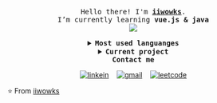 <p align="center">
    <br>
    <samp>
        Hello there! I'm <b><a href="https://iiwowks.github.io/">iiwowks</a></b>.
        <br> I’m currently learning <b>vue.js & java</b>
        <br>
    </samp>
    <img align="middle"
        src="https://github-readme-stats.vercel.app/api?username=iiwowks&show_icons=true&theme=synthwave&hide_title=true" />
</p>

<details align="center">
    <summary> <b> <samp> Most used languanges </samp></b></summary>
    <samp>
        <img align="middle"
            src="https://github-readme-stats.vercel.app/api/top-langs/?username=iiwowks&hide_title=true&layout=compact" />
    </samp>
</details>

<details align="center">
    <summary> <b> <samp> Current project </samp></b></summary>

<a style="text-decoration: none" align="left" href="https://github.com/iiwowks/iiwowks.github.io">
        <img
            src="https://github-readme-stats.vercel.app/api/pin/?username=iiwowks&repo=iiwowks.github.io&show_owner=true" />
    </a>

<a align="left" href="https://github.com/iiwowks/vue-demo">
        <img src="https://github-readme-stats.vercel.app/api/pin/?username=iiwowks&repo=vue-demo&show_owner=true" />
</a>
</details>

<div align="center">
    <b> <samp> Contact me </samp></b>
    <br>

[![linkein](https://img.shields.io/badge/-LinkedIn-blue?style=flat-square&logo=Linkedin&logoColor=white&link=https://www.linkedin.com/in/luiz-carlos-abbott-galvão-neto-21a93b148/)](https://www.linkedin.com/in/zhengjunan/)&nbsp; &nbsp; [![gmail](https://img.shields.io/badge/-Gmail-c14438?style=flat-square&logo=Gmail&logoColor=white&link=mailto:luiz7401@gmail.com)](mailto:s1029871348@gmail.com)&nbsp; &nbsp; [![leetcode](https://img.shields.io/badge/-Leetcode-FFA119?style=flat-square&logo=leetcode&logoColor=white)](https://leetcode-cn.com/u/iiwowks/)

</div>

⭐️ From [iiwowks](https://github.com/iiwowks)

